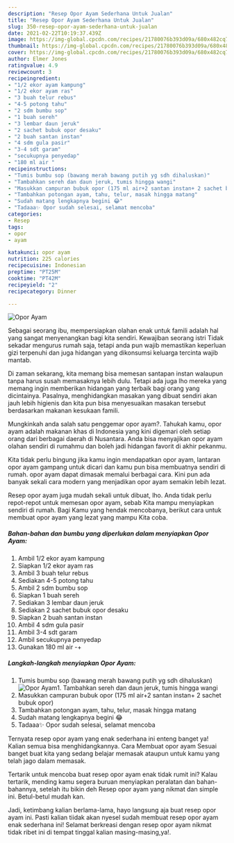 ```yaml
---
description: "Resep Opor Ayam Sederhana Untuk Jualan"
title: "Resep Opor Ayam Sederhana Untuk Jualan"
slug: 350-resep-opor-ayam-sederhana-untuk-jualan
date: 2021-02-22T10:19:37.439Z
image: https://img-global.cpcdn.com/recipes/21780076b393d09a/680x482cq70/opor-ayam-foto-resep-utama.jpg
thumbnail: https://img-global.cpcdn.com/recipes/21780076b393d09a/680x482cq70/opor-ayam-foto-resep-utama.jpg
cover: https://img-global.cpcdn.com/recipes/21780076b393d09a/680x482cq70/opor-ayam-foto-resep-utama.jpg
author: Elmer Jones
ratingvalue: 4.9
reviewcount: 3
recipeingredient:
- "1/2 ekor ayam kampung"
- "1/2 ekor ayam ras"
- "3 buah telur rebus"
- "4-5 potong tahu"
- "2 sdm bumbu sop"
- "1 buah sereh"
- "3 lembar daun jeruk"
- "2 sachet bubuk opor desaku"
- "2 buah santan instan"
- "4 sdm gula pasir"
- "3-4 sdt garam"
- "secukupnya penyedap"
- "180 ml air "
recipeinstructions:
- "Tumis bumbu sop (bawang merah bawang putih yg sdh dihaluskan)"
- "Tambahkan sereh dan daun jeruk, tumis hingga wangi"
- "Masukkan campuran bubuk opor (175 ml air+2 santan instan+ 2 sachet bubuk opor)"
- "Tambahkan potongan ayam, tahu, telur, masak hingga matang"
- "Sudah matang lengkapnya begini 😂"
- "Tadaaa✨ Opor sudah selesai, selamat mencoba"
categories:
- Resep
tags:
- opor
- ayam

katakunci: opor ayam 
nutrition: 225 calories
recipecuisine: Indonesian
preptime: "PT25M"
cooktime: "PT42M"
recipeyield: "2"
recipecategory: Dinner

---
```



![Opor Ayam](https://img-global.cpcdn.com/recipes/21780076b393d09a/680x482cq70/opor-ayam-foto-resep-utama.jpg)

Sebagai seorang ibu, mempersiapkan olahan enak untuk famili adalah hal yang sangat menyenangkan bagi kita sendiri. Kewajiban seorang istri Tidak sekadar mengurus rumah saja, tetapi anda pun wajib memastikan keperluan gizi terpenuhi dan juga hidangan yang dikonsumsi keluarga tercinta wajib mantab.

Di zaman  sekarang, kita memang bisa memesan santapan instan walaupun tanpa harus susah memasaknya lebih dulu. Tetapi ada juga lho mereka yang memang ingin memberikan hidangan yang terbaik bagi orang yang dicintainya. Pasalnya, menghidangkan masakan yang dibuat sendiri akan jauh lebih higienis dan kita pun bisa menyesuaikan masakan tersebut berdasarkan makanan kesukaan famili. 



Mungkinkah anda salah satu penggemar opor ayam?. Tahukah kamu, opor ayam adalah makanan khas di Indonesia yang kini digemari oleh setiap orang dari berbagai daerah di Nusantara. Anda bisa menyajikan opor ayam olahan sendiri di rumahmu dan boleh jadi hidangan favorit di akhir pekanmu.

Kita tidak perlu bingung jika kamu ingin mendapatkan opor ayam, lantaran opor ayam gampang untuk dicari dan kamu pun bisa membuatnya sendiri di rumah. opor ayam dapat dimasak memalui berbagai cara. Kini pun ada banyak sekali cara modern yang menjadikan opor ayam semakin lebih lezat.

Resep opor ayam juga mudah sekali untuk dibuat, lho. Anda tidak perlu repot-repot untuk memesan opor ayam, sebab Kita mampu menyiapkan sendiri di rumah. Bagi Kamu yang hendak mencobanya, berikut cara untuk membuat opor ayam yang lezat yang mampu Kita coba.

<!--inarticleads1-->

##### Bahan-bahan dan bumbu yang diperlukan dalam menyiapkan Opor Ayam:

1. Ambil 1/2 ekor ayam kampung
1. Siapkan 1/2 ekor ayam ras
1. Ambil 3 buah telur rebus
1. Sediakan 4-5 potong tahu
1. Ambil 2 sdm bumbu sop
1. Siapkan 1 buah sereh
1. Sediakan 3 lembar daun jeruk
1. Sediakan 2 sachet bubuk opor desaku
1. Siapkan 2 buah santan instan
1. Ambil 4 sdm gula pasir
1. Ambil 3-4 sdt garam
1. Ambil secukupnya penyedap
1. Gunakan 180 ml air -+




<!--inarticleads2-->

##### Langkah-langkah menyiapkan Opor Ayam:

1. Tumis bumbu sop (bawang merah bawang putih yg sdh dihaluskan)
<img src="https://img-global.cpcdn.com/steps/6b44df428a90c145/160x128cq70/opor-ayam-langkah-memasak-1-foto.jpg" alt="Opor Ayam">1. Tambahkan sereh dan daun jeruk, tumis hingga wangi
1. Masukkan campuran bubuk opor (175 ml air+2 santan instan+ 2 sachet bubuk opor)
1. Tambahkan potongan ayam, tahu, telur, masak hingga matang
1. Sudah matang lengkapnya begini 😂
1. Tadaaa✨ Opor sudah selesai, selamat mencoba




Ternyata resep opor ayam yang enak sederhana ini enteng banget ya! Kalian semua bisa menghidangkannya. Cara Membuat opor ayam Sesuai banget buat kita yang sedang belajar memasak ataupun untuk kamu yang telah jago dalam memasak.

Tertarik untuk mencoba buat resep opor ayam enak tidak rumit ini? Kalau tertarik, mending kamu segera buruan menyiapkan peralatan dan bahan-bahannya, setelah itu bikin deh Resep opor ayam yang nikmat dan simple ini. Betul-betul mudah kan. 

Jadi, ketimbang kalian berlama-lama, hayo langsung aja buat resep opor ayam ini. Pasti kalian tiidak akan nyesel sudah membuat resep opor ayam enak sederhana ini! Selamat berkreasi dengan resep opor ayam nikmat tidak ribet ini di tempat tinggal kalian masing-masing,ya!.

